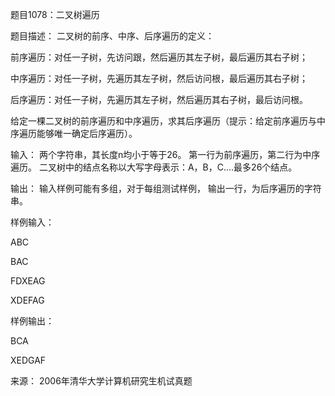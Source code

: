 题目1078：二叉树遍历

题目描述：
二叉树的前序、中序、后序遍历的定义：

前序遍历：对任一子树，先访问跟，然后遍历其左子树，最后遍历其右子树；

中序遍历：对任一子树，先遍历其左子树，然后访问根，最后遍历其右子树；

后序遍历：对任一子树，先遍历其左子树，然后遍历其右子树，最后访问根。

给定一棵二叉树的前序遍历和中序遍历，求其后序遍历（提示：给定前序遍历与中序遍历能够唯一确定后序遍历）。

输入：
两个字符串，其长度n均小于等于26。
第一行为前序遍历，第二行为中序遍历。
二叉树中的结点名称以大写字母表示：A，B，C....最多26个结点。

输出：
输入样例可能有多组，对于每组测试样例，
输出一行，为后序遍历的字符串。

样例输入：

ABC

BAC

FDXEAG

XDEFAG

样例输出：

BCA

XEDGAF

来源：
2006年清华大学计算机研究生机试真题